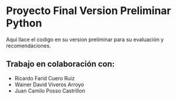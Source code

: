 # Proyecto Final Version Preliminar Python
Aquí llace el codigo en su version preliminar para su evaluación y recomendaciones.
## Trabajo en colaboración con:
* Ricardo Farid Cuero Ruiz
* Wainer David Viveros Arroyo
* Juan Camilo Posso Castrillon
